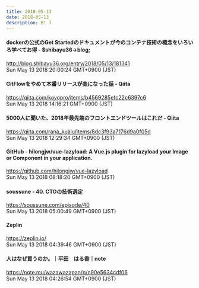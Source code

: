 ```yaml
---
title: 2018-05-13
date: 2018-05-13
description: B! 7
---
```


#### dockerの公式のGet Startedのドキュメントが今のコンテナ技術の概念をいろいろ学べてお得 - $shibayu36->blog;
http://blog.shibayu36.org/entry/2018/05/13/181341<br>
Sun May 13 2018 20:00:24 GMT+0900 (JST)<br>


#### GitFlowをやめて本番リリースが楽になった話 - Qiita
https://qiita.com/koyopro/items/b4569285efc22c6397c6<br>
Sun May 13 2018 14:16:21 GMT+0900 (JST)<br>


#### 5000人に聞いた、2018年最先端のフロントエンドツールはこれだ - Qiita
https://qiita.com/rana_kualu/items/8dc3f93a7176d9a0f05d<br>
Sun May 13 2018 12:29:34 GMT+0900 (JST)<br>


#### GitHub - hilongjw/vue-lazyload: A Vue.js plugin for lazyload your Image or Component in your application.
https://github.com/hilongjw/vue-lazyload<br>
Sun May 13 2018 08:18:20 GMT+0900 (JST)<br>


#### soussune - 40. CTOの技術選定
https://soussune.com/episode/40<br>
Sun May 13 2018 05:00:49 GMT+0900 (JST)<br>


#### Zeplin
https://zeplin.io/<br>
Sun May 13 2018 04:39:46 GMT+0900 (JST)<br>


#### 人はなぜ買うのか。｜平田　はる香｜note
https://note.mu/wazawazapan/n/n90e5634cdf06<br>
Sun May 13 2018 04:26:54 GMT+0900 (JST)<br>



